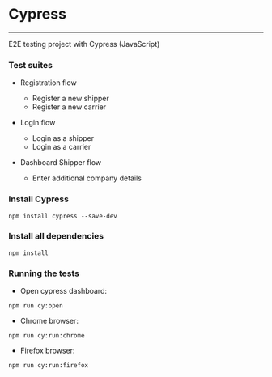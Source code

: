 # Cypress 
---

E2E testing project with Cypress (JavaScript)


### Test suites

- Registration flow
    - Register a new shipper
    - Register a new carrier

- Login flow
    - Login as a shipper
    - Login as a carrier

- Dashboard Shipper flow
    - Enter additional company details


### Install Cypress

```
npm install cypress --save-dev
```


### Install all dependencies

```
npm install
```

### Running the tests

- Open cypress dashboard:
```
npm run cy:open
```

- Chrome browser:
```
npm run cy:run:chrome
```

- Firefox browser:
```
npm run cy:run:firefox
```

